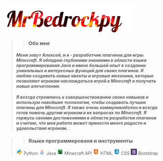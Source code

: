 ![](https://github.com/MrBedrockpy/MrBEdrockpy/blob/main/assets/z64967f41ca8cc.gif)

>> ### __Обо мнe__
> #### _Меня зовут Алексей, и я - разработчик плагинов для игры Minecraft. Я обладаю глубокими знаниями в области языка программирования Java и имею большой опыт в создании уникальных и интересных функций для своих плагинов. Я люблю создавать новые ивенты и игровые механики, которые позволяют игрокам наслаждаться игрой в Minecraft и получать новые впечатления._
> #### _Я всегда стремлюсь к совершенствованию своих навыков и использую новейшие технологии, чтобы создавать лучшие плагины для Minecraft. Я также очень коммуникабелен и всегда готов помочь другим игрокам в их вопросах по Minecraft. Я горжусь своими достижениями в области разработки плагинов и считаю, что моя работа может принести много радости и удовольствия игрокам._

>> ### Языки программированя и инструменты
> <img width="20px" src="https://github.com/MrBedrockpy/MrBEdrockpy/blob/main/assets/python.png"> Python
> <img width="20px" src="https://github.com/MrBedrockpy/MrBEdrockpy/blob/main/assets/java.png"> Java
> <img width="20px" src="https://github.com/MrBedrockpy/MrBEdrockpy/blob/main/assets/minecraft.png"> Minecraft API
> <img width="20px" src="https://github.com/MrBedrockpy/MrBEdrockpy/blob/main/assets/html.png"> HTML
> <img width="20px" src="https://github.com/MrBedrockpy/MrBEdrockpy/blob/main/assets/css.png"> CSS
> <img width="20px" src="https://github.com/MrBedrockpy/MrBEdrockpy/blob/main/assets/bootstrap.png"> Bootstrap
